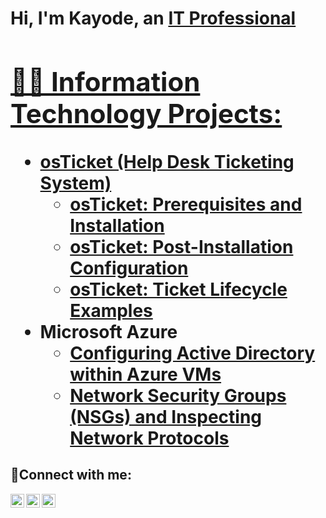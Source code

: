 <h1>Hi, I'm Kayode, an <a href="https://linkedin.com/in/kayodedosunmu">IT Professional
  
   
<h2>👨‍💻 Information Technology Projects:</h2>
  
- <b>osTicket (Help Desk Ticketing System)</b>
  - [osTicket: Prerequisites and Installation](https://github.com/mckay075/osticket-prereqs)
  - [osTicket: Post-Installation Configuration](https://github.com/mckay075/post-install-config)
  - [osTicket: Ticket Lifecycle Examples](https://github.com/mckay075/ticket-lifecycle)
- <b>Microsoft Azure</b>
  - [Configuring Active Directory within Azure VMs](https://github.com/mckay075/configure-ad)
  - [Network Security Groups (NSGs) and Inspecting Network Protocols](https://github.com/mckay075/azure-network-protocols)

<h2>🤳Connect with me:</h2>

[<img align="left" alt="KayodeDosunmu2 | Twitter" width="22px" src="https://cdn.jsdelivr.net/npm/simple-icons@v3/icons/twitter.svg" />][twitter]
[<img align="left" alt="kayodedosunmu | LinkedIn" width="22px" src="https://cdn.jsdelivr.net/npm/simple-icons@v3/icons/linkedin.svg" />][linkedin]
[<img align="left" alt="mckay.one | Instagram" width="22px" src="https://cdn.jsdelivr.net/npm/simple-icons@v3/icons/instagram.svg" />][instagram]

[twitter]: https://twitter.com/Josh
[instagram]: https://www.instagram.com/Josh
[linkedin]: https://linkedin.com/in/Josh
